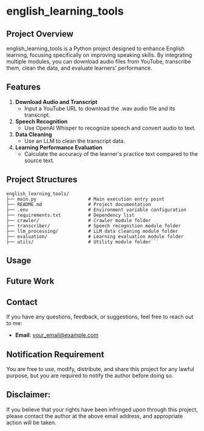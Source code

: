 # english_learning_tools

## Project Overview
english_learning_tools is a Python project designed to enhance English learning, focusing specifically on improving speaking skills. By integrating multiple modules, you can download audio files from YouTube, transcribe them, clean the data, and evaluate learners' performance.

## Features
1. **Download Audio and Transcript**
   - Input a YouTube URL to download the .wav audio file and its transcript.
2. **Speech Recognition**
   - Use OpenAI Whisper to recognize speech and convert audio to text.
3. **Data Cleaning**
   - Use an LLM to clean the transcript data.
4. **Learning Performance Evaluation**
   - Calculate the accuracy of the learner's practice text compared to the source text.

   
## Project Structures
```
english_learning_tools/
├── main.py                   # Main execution entry point
├── README.md                 # Project documentation
├── .env                      # Environment variable configuration
├── requirements.txt          # Dependency list
├── crawler/                  # Crawler module folder
├── transcriber/              # Speech recognition module folder
├── llm_processing/           # LLM data cleaning module folder
├── evaluation/               # Learning evaluation module folder
├── utils/                    # Utility module folder```
```

## Usage


## Future Work

## Contact
If you have any questions, feedback, or suggestions, feel free to reach out to me:
- **Email**: your_email@example.com

## Notification Requirement
You are free to use, modify, distribute, and share this project for any lawful purpose, but you are required to notify the author before doing so.

## Disclaimer:
If you believe that your rights have been infringed upon through this project, please contact the author at the above email address, and appropriate action will be taken.